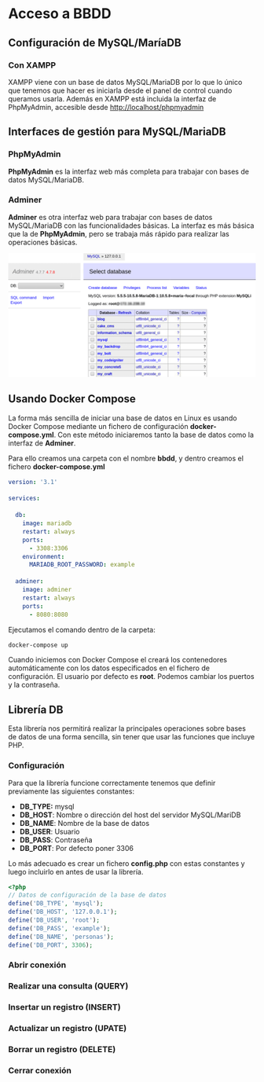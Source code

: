 # Acceso a BBDD

## Configuración de MySQL/MaríaDB

### Con XAMPP
XAMPP viene con un base de datos MySQL/MariaDB por lo que lo único que tenemos que hacer es iniciarla desde el panel de control cuando queramos usarla. Además en XAMPP está incluida la interfaz de PhpMyAdmin, accesible desde [http://localhost/phpmyadmin](http://localhost/phpmyadmin)

## Interfaces de gestión para MySQL/MariaDB

### PhpMyAdmin
**PhpMyAdmin** es la interfaz web más completa para trabajar con bases de datos MySQL/MariaDB. 

### Adminer
**Adminer** es otra interfaz web para trabajar con bases de datos MySQL/MariaDB con las funcionalidades básicas. La interfaz es más básica que la de **PhpMyAdmin**, pero se trabaja más rápido para realizar las operaciones básicas.

![Adminer](imagenes/adminer.png)

## Usando Docker Compose
La forma más sencilla de iniciar una base de datos en Linux es usando Docker Compose mediante un fichero de configuración **docker-compose.yml**. Con este método iniciaremos tanto la base de datos como la interfaz de **Adminer**.

Para ello creamos una carpeta con el nombre **bbdd**, y dentro creamos el fichero **docker-compose.yml**

```yml
version: '3.1'

services:

  db:
    image: mariadb
    restart: always
    ports:
      - 3308:3306
    environment:
      MARIADB_ROOT_PASSWORD: example

  adminer:
    image: adminer
    restart: always
    ports:
      - 8080:8080
```

Ejecutamos el comando dentro de la carpeta:
```bash
docker-compose up
```

Cuando iniciemos con Docker Compose el creará los contenedores automáticamente con los datos especificados en el fichero de configuración. El usuario por defecto es **root**. Podemos cambiar los puertos y la contraseña.


## Librería DB
Esta librería nos permitirá realizar la principales operaciones sobre bases de datos de una forma sencilla, sin tener que usar las funciones que incluye PHP.

### Configuración
Para que la librería funcione correctamente tenemos que definir previamente las siguientes constantes:
- **DB_TYPE:** mysql
- **DB_HOST**: Nombre o dirección del host del servidor MySQL/MariDB
- **DB_NAME**: Nombre de la base de datos
- **DB_USER**: Usuario
- **DB_PASS**: Contraseña
- **DB_PORT**: Por defecto poner 3306

Lo más adecuado es crear un fichero **config.php** con estas constantes y luego incluirlo en antes de usar la librería.

```php
<?php
// Datos de configuración de la base de datos
define('DB_TYPE', 'mysql');
define('DB_HOST', '127.0.0.1'); 
define('DB_USER', 'root');
define('DB_PASS', 'example');
define('DB_NAME', 'personas');
define('DB_PORT', 3306);
```

### Abrir conexión

### Realizar una consulta (QUERY)

### Insertar un registro (INSERT)

### Actualizar un registro (UPATE)

### Borrar un registro (DELETE)

### Cerrar conexión

